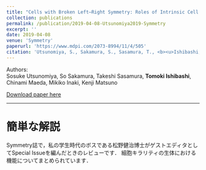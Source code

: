 ```yaml
---
title: "Cells with Broken Left–Right Symmetry: Roles of Intrinsic Cell Chirality in Left–Right Asymmetric Epithelial Morphogenesis"
collection: publications
permalink: /publication/2019-04-08-Utsunomiya2019-Symmetry
excerpt: ''
date: 2019-04-08
venue: 'Symmetry'
paperurl: 'https://www.mdpi.com/2073-8994/11/4/505'
citation: 'Utsunomiya, S., Sakamura, S., Sasamura, T., <b><u>Ishibashi, T.</u></b>, Maeda, C., Inaki, M., Matsuno, K. &quot;Cells with Broken Left–Right Symmetry: Roles of Intrinsic Cell Chirality in Left–Right Asymmetric Epithelial Morphogenesis&quot; <i>Symmetry</i> 2019 <b>11</b>:4.'
---
```


Authors:  
Sosuke Utsunomiya, So Sakamura, Takeshi Sasamura, **Tomoki Ishibashi**, Chinami Maeda, Mikiko Inaki, Kenji Matsuno

[Download paper here](https://www.mdpi.com/2073-8994/11/4/505/pdf)

---

# 簡単な解説

Symmetry誌で，私の学生時代のボスである松野健治博士がゲストエディタとしてSpecial Issueを編んだときのレビューです．
細胞キラリティの生体における機能についてまとめられています．
